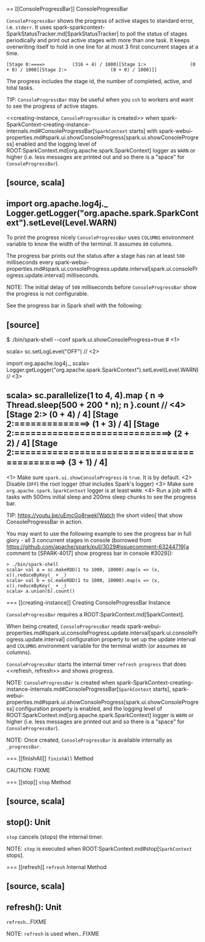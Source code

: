 == [[ConsoleProgressBar]] ConsoleProgressBar

`ConsoleProgressBar` shows the progress of active stages to standard error, i.e. `stderr`. It uses spark-sparkcontext-SparkStatusTracker.md[SparkStatusTracker] to poll the status of stages periodically and print out active stages with more than one task. It keeps overwriting itself to hold in one line for at most 3 first concurrent stages at a time.

```
[Stage 0:====>          (316 + 4) / 1000][Stage 1:>                (0 + 0) / 1000][Stage 2:>                (0 + 0) / 1000]]]
```

The progress includes the stage id, the number of completed, active, and total tasks.

TIP: `ConsoleProgressBar` may be useful when you `ssh` to workers and want to see the progress of active stages.

<<creating-instance, `ConsoleProgressBar` is created>> when spark-SparkContext-creating-instance-internals.md#ConsoleProgressBar[`SparkContext` starts] with spark-webui-properties.md#spark.ui.showConsoleProgress[spark.ui.showConsoleProgress] enabled and the logging level of ROOT:SparkContext.md[org.apache.spark.SparkContext] logger as `WARN` or higher (i.e. less messages are printed out and so there is a "space" for `ConsoleProgressBar`).

[source, scala]
----
import org.apache.log4j._
Logger.getLogger("org.apache.spark.SparkContext").setLevel(Level.WARN)
----

To print the progress nicely `ConsoleProgressBar` uses `COLUMNS` environment variable to know the width of the terminal. It assumes `80` columns.

The progress bar prints out the status after a stage has ran at least `500` milliseconds every spark-webui-properties.md#spark.ui.consoleProgress.update.interval[spark.ui.consoleProgress.update.interval] milliseconds.

NOTE: The initial delay of `500` milliseconds before `ConsoleProgressBar` show the progress is not configurable.

See the progress bar in Spark shell with the following:

[source]
----
$ ./bin/spark-shell --conf spark.ui.showConsoleProgress=true  # <1>

scala> sc.setLogLevel("OFF")  // <2>

import org.apache.log4j._
scala> Logger.getLogger("org.apache.spark.SparkContext").setLevel(Level.WARN)  // <3>

scala> sc.parallelize(1 to 4, 4).map { n => Thread.sleep(500 + 200 * n); n }.count  // <4>
[Stage 2:>                                                          (0 + 4) / 4]
[Stage 2:==============>                                            (1 + 3) / 4]
[Stage 2:=============================>                             (2 + 2) / 4]
[Stage 2:============================================>              (3 + 1) / 4]
----
<1> Make sure `spark.ui.showConsoleProgress` is `true`. It is by default.
<2> Disable (`OFF`) the root logger (that includes Spark's logger)
<3> Make sure `org.apache.spark.SparkContext` logger is at least `WARN`.
<4> Run a job with 4 tasks with 500ms initial sleep and 200ms sleep chunks to see the progress bar.

TIP: https://youtu.be/uEmcGo8rwek[Watch the short video] that show ConsoleProgressBar in action.

You may want to use the following example to see the progress bar in full glory - all 3 concurrent stages in console (borrowed from https://github.com/apache/spark/pull/3029#issuecomment-63244719[a comment to [SPARK-4017\] show progress bar in console #3029]):

```
> ./bin/spark-shell
scala> val a = sc.makeRDD(1 to 1000, 10000).map(x => (x, x)).reduceByKey(_ + _)
scala> val b = sc.makeRDD(1 to 1000, 10000).map(x => (x, x)).reduceByKey(_ + _)
scala> a.union(b).count()
```

=== [[creating-instance]] Creating ConsoleProgressBar Instance

`ConsoleProgressBar` requires a ROOT:SparkContext.md[SparkContext].

When being created, `ConsoleProgressBar` reads spark-webui-properties.md#spark.ui.consoleProgress.update.interval[spark.ui.consoleProgress.update.interval] configuration property to set up the update interval and `COLUMNS` environment variable for the terminal width (or assumes `80` columns).

`ConsoleProgressBar` starts the internal timer `refresh progress` that does <<refresh, refresh>> and shows progress.

NOTE: `ConsoleProgressBar` is created when spark-SparkContext-creating-instance-internals.md#ConsoleProgressBar[`SparkContext` starts], spark-webui-properties.md#spark.ui.showConsoleProgress[spark.ui.showConsoleProgress] configuration property is enabled, and the logging level of ROOT:SparkContext.md[org.apache.spark.SparkContext] logger is `WARN` or higher (i.e. less messages are printed out and so there is a "space" for `ConsoleProgressBar`).

NOTE: Once created, `ConsoleProgressBar` is available internally as `_progressBar`.

=== [[finishAll]] `finishAll` Method

CAUTION: FIXME

=== [[stop]] `stop` Method

[source, scala]
----
stop(): Unit
----

`stop` cancels (stops) the internal timer.

NOTE: `stop` is executed when ROOT:SparkContext.md#stop[`SparkContext` stops].

=== [[refresh]] `refresh` Internal Method

[source, scala]
----
refresh(): Unit
----

`refresh`...FIXME

NOTE: `refresh` is used when...FIXME
